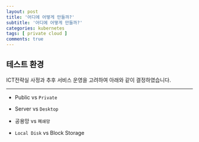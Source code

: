 ```yaml
---
layout: post
title: '어디에 어떻게 만들까?'
subtitle: '어디에 어떻게 만들까?'
categories: kubernetes
tags: [ private cloud ]
comments: true
---
```


## 테스트 환경

ICT전략실 사정과 추후 서비스 운영을 고려하여 아래와 같이 결정하였습니다.  

---
- Public vs `Private`

- Server vs `Desktop`

- 공용망 vs `폐쇄망`

- `Local Disk` vs Block Storage
